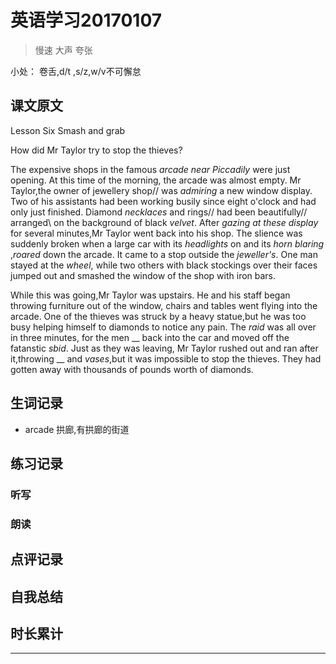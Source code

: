 # 英语学习20170107

> 慢速 大声 夸张

小处： 卷舌,d/t ,s/z,w/v不可懈怠

## 课文原文

Lesson Six  Smash and grab

How did Mr Taylor try to stop the thieves?

The expensive shops in the famous _arcade near Piccadily_ were just opening.
At this time of the morning, the arcade was almost empty.
Mr Taylor,the owner of jewellery shop//  was _admiring_  a new window display.
Two of his assistants had been working busily   since eight o'clock  and had only just finished.
Diamond _necklaces_ and rings//   had been beautifully// arranged\   on the background of  black _velvet_.
After _gazing at these display_ for several minutes,Mr Taylor went back into his shop.
The slience was suddenly broken when a large car  with its _headlights_  on  and its _horn_ _blaring_ ,_roared_ down the arcade.
It came to a stop outside the _jeweller's_.
One man  stayed at the _wheel_, while two others with black stockings over their faces   jumped out and smashed the window of the shop with iron bars.


While this was going,Mr Taylor was upstairs.
He and his staff began throwing furniture out of the window, chairs and tables went flying into the arcade.
One of the thieves was struck by a heavy statue,but he was too busy  helping  himself to diamonds  to notice any pain.
The _raid_ was all over in three minutes, for the men __ back into the car and moved off the fatanstic _sbid_.
Just as they was leaving, Mr Taylor rushed out and ran after it,throwing __ and _vases_,but it was impossible to stop the thieves.
They had gotten away with thousands of pounds  worth of diamonds.

## 生词记录
* arcade 拱廊,有拱廊的街道
## 练习记录

### 听写

### 朗读

## 点评记录


## 自我总结

## 时长累计


---
